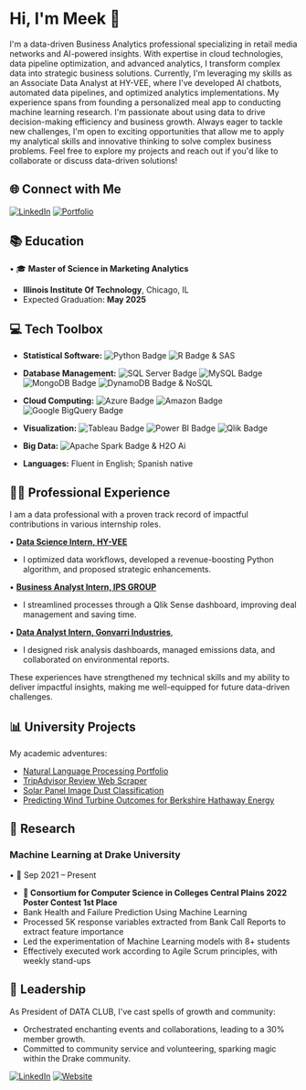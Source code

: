 # Hi, I'm Meek 👋

I'm a data-driven Business Analytics professional specializing in retail media networks and AI-powered insights. With expertise in cloud technologies, data pipeline optimization, and advanced analytics, I transform complex data into strategic business solutions.
Currently, I'm leveraging my skills as an Associate Data Analyst at HY-VEE, where I've developed AI chatbots, automated data pipelines, and optimized analytics implementations. My experience spans from founding a personalized meal app to conducting machine learning research.
I'm passionate about using data to drive decision-making efficiency and business growth. Always eager to tackle new challenges, I'm open to exciting opportunities that allow me to apply my analytical skills and innovative thinking to solve complex business problems.
Feel free to explore my projects and reach out if you'd like to collaborate or discuss data-driven solutions!

## 🌐 Connect with Me

[![LinkedIn](https://img.shields.io/badge/LinkedIn-Connect-blue?style=for-the-badge&logo=linkedin)](https://www.linkedin.com/in/tachin/)           [![Portfolio](https://img.shields.io/badge/Portfolio-Visit-ff69b4?style=for-the-badge&logo=google-chrome)](https://sites.google.com/view/gonzalo-valdenebro/home)

## 📚 Education

• 🎓 **Master of Science in Marketing Analytics**
  - **Illinois Institute Of Technology**, Chicago, IL
  - Expected Graduation: **May 2025**

## 💻 Tech Toolbox

- **Statistical Software:** ![Python Badge](https://img.shields.io/badge/Python-%233776AB?style=flat&logo=python&logoColor=white) ![R Badge](https://img.shields.io/badge/R-%23276DC3?style=flat&logo=R&logoColor=white) &  SAS
- **Database Management:** ![SQL Server Badge](https://img.shields.io/badge/SQL%20Server-%23CC2927?style=flat&logo=microsoft-sql-server&logoColor=white) ![MySQL Badge](https://img.shields.io/badge/MySQL-%234479A1?style=flat&logo=mysql&logoColor=white) ![MongoDB Badge](https://img.shields.io/badge/MongoDB-%2347A248?style=flat&logo=mongodb&logoColor=white) ![DynamoDB Badge](https://img.shields.io/badge/DynamoDB-%234053D6?style=flat&logo=amazon-dynamodb&logoColor=white) & NoSQL

- **Cloud Computing:** ![Azure Badge](https://img.shields.io/badge/Azure-%230078D4?style=flat&logo=microsoft-azure&logoColor=white) ![Amazon Badge](https://img.shields.io/badge/Amazon-%23232F3E?style=flat&logo=amazon&logoColor=white) ![Google BigQuery Badge](https://img.shields.io/badge/Google%20BigQuery-%23669DF6?style=flat&logo=google-cloud&logoColor=white)

- **Visualization:** ![Tableau Badge](https://img.shields.io/badge/Tableau-%23E97627?style=flat&logo=tableau&logoColor=white)
![Power BI Badge](https://img.shields.io/badge/Power%20BI-%23F2C811?style=flat&logo=power-bi&logoColor=black)
![Qlik Badge](https://img.shields.io/badge/Qlik-%23009848?style=flat&logo=qlik&logoColor=white)
- **Big Data:** ![Apache Spark Badge](https://img.shields.io/badge/Apache%20Spark-%23E25A1C?style=flat&logo=apache-spark&logoColor=white)
 & H2O Ai
- **Languages:** Fluent in English; Spanish native


## 👨‍💼 Professional Experience

I am a data professional with a proven track record of impactful contributions in various internship roles.

• **[Data Science Intern, HY-VEE](https://sites.google.com/d/185JFTGI6dKBHoIgy86Nrrn3KyNdDj55Q/p/1JP5rQLdW1SgI6cHVirWKVrrGF_laRfsF/edit?authuser=1)**
- I optimized data workflows, developed a revenue-boosting Python algorithm, and proposed strategic enhancements.

• **[Business Analyst Intern, IPS GROUP](https://sites.google.com/d/185JFTGI6dKBHoIgy86Nrrn3KyNdDj55Q/p/1NGu1jWm7zG-zszfM0uZmChwsfr-ytjzg/edit?authuser=1)**
- I streamlined processes through a Qlik Sense dashboard, improving deal management and saving time.

• **[Data Analyst Intern, Gonvarri Industries](https://sites.google.com/d/185JFTGI6dKBHoIgy86Nrrn3KyNdDj55Q/p/1NGu1jWm7zG-zszfM0uZmChwsfr-ytjzg/edit?authuser=1)**, 
- I designed risk analysis dashboards, managed emissions data, and collaborated on environmental reports.

These experiences have strengthened my technical skills and my ability to deliver impactful insights, making me well-equipped for future data-driven challenges.

## 📊 University Projects

My academic adventures:

- [Natural Language Processing Portfolio](https://github.com/gonzalovaldenebro/NaturalLanguageProcessing-Portfolio)
- [TripAdvisor Review Web Scraper](https://github.com/gonzalovaldenebro/TripAdvisorReviewsWebScrapper)
- [Solar Panel Image Dust Classification](https://github.com/gonzalovaldenebro/Solar_Pannel_Dust_Classification)
- [Predicting Wind Turbine Outcomes for Berkshire Hathaway Energy](https://github.com/gonzalovaldenebro/DataAnalyticsCapstone)

## 🌌 Research 
### Machine Learning at Drake University
• 📅 Sep 2021 – Present
-  **🏅 Consortium for Computer Science in Colleges Central Plains 2022 Poster Contest 1st Place** 
- Bank Health and Failure Prediction Using Machine Learning
- Processed 5K response variables extracted from Bank Call Reports to extract feature importance
- Led the experimentation of Machine Learning models with 8+ students
- Effectively executed work according to Agile Scrum principles, with weekly stand-ups

## 👥 Leadership
As President of DATA CLUB, I've cast spells of growth and community:

- Orchestrated enchanting events and collaborations, leading to a 30% member growth.
- Committed to community service and volunteering, sparking magic within the Drake community.


[![LinkedIn](https://img.shields.io/badge/LinkedIn-Connect-blue?style=for-the-badge&logo=linkedin)](https://www.linkedin.com/in/gonzalo-valdenebro-035392157/)           [![Website](https://img.shields.io/badge/Website-Visit-ff69b4?style=for-the-badge&logo=google-chrome)](https://sites.google.com/view/gonzalo-valdenebro/home)

